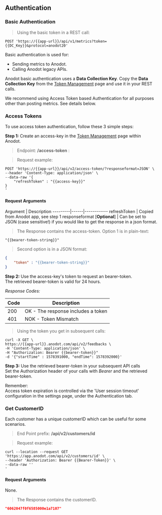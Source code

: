 ## Authentication

### Basic Authentication

> Using the basic token in a REST call:

```shell
POST 'https://{{app-url}}/api/v1/metrics?token={{DC_Key}}&protocol=anodot20'
```

Basic authentication is used for:

* Sending metrics to Anodot.
* Calling Anodot legacy APIs. 

Anodot basic authentication uses a **Data Collection Key**.
Copy the **Data Collection Key** from the [Token Management](https://support.anodot.com/hc/en-us/articles/360002631114-Token-Management) page and use it in your REST calls.

<aside class="warning">
We recommend using Access Token based Authentication for all purposes other than posting metrics.
See details below.
</aside>

### Access Tokens

To use access token authentication, follow these 3 simple steps:

**Step 1:** Create an access-key in the [Token Management](https://support.anodot.com/hc/en-us/articles/360002631114-Token-Management) page within Anodot.

> Endpoint: **/access-token** :

> Request example:

```shell
POST 'https://{{app-url}}/api/v2/access-token/?responseformat=JSON' \
--header 'Content-Type: application/json' \
--data-raw '{
	"refreshToken" : "{{access-key}}"
}
'
```
#### Request Arguments

Argument | Description
---------|------|------------
refreshToken | Copied from Anodot app, see step 1
responseformat [**Optional**] | Can be set to JSON (case sensitive!) if you would like to get the response in a json format.

> The Response contains the access-token. Option 1 is in plain-text:

```shell
"{{bearer-token-string}}"
```

> Second option is in a JSON format:

```json
{
    "token" : "{{bearer-token-string}}"
}
```


**Step 2:** Use the access-key's token to request an bearer-token.</br>The retrieved bearer-token is valid for 24 hours.

*Response Codes:*

Code | Description
---- | -----------
200 | OK - The response includes a token
401 | NOK - Token Mismatch

> Using the token you get in subsequent calls:

```shell
curl -X GET \
https://{{app-url}}.anodot.com/api/v2/feedbacks \
-H 'Content-Type: application/json' \
-H "Authorization: Bearer {{bearer-token}}"
-d '{"startTime" : 1578391000, "endTime": 1578392000}'
```

**Step 3:** Use the retrieved bearer-token in your subsequent API calls<br/>
Set the Authorization header of your calls with *Bearer* and the retrieved bearer-token.

<aside class="notice">
Remember:<br/>Access token expiration is controlled via the 'User session timeout' configuration in the settings page, under the Authentication tab.
</aside>

### Get CustomerID

Each customer has a unique customerID which can be useful for some scenarios. 

> End Point prefix: **/api/v2/customers/id**

> Request example:

```shell
curl --location --request GET 'https://app.anodot.com/api/v2/customers/id' \
--header 'Authorization: Bearer {{Bearer-Token}}' \
--data-raw ''
'
```
#### Request Arguments

None.

> The Response contains the customerID. 

```json
"6062047f0f6585000e1a7107"
```
